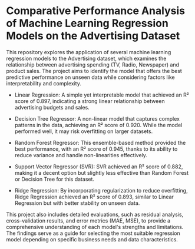 # Comparative Performance Analysis of Machine Learning Regression Models on the Advertising Dataset
This repository explores the application of several machine learning regression models to the Advertising dataset, which examines the relationship between advertising spending (TV, Radio, Newspaper) and product sales.  The project aims to identify the model that offers the best predictive performance on unseen data while considering factors like interpretability and complexity.

* Linear Regression:
A simple yet interpretable model that achieved an R² score of 0.897, indicating a strong linear relationship between advertising budgets and sales.

* Decision Tree Regressor:
A non-linear model that captures complex patterns in the data, achieving an R² score of 0.920. While the model performed well, it may risk overfitting on larger datasets.

* Random Forest Regressor:
This ensemble-based method provided the best performance, with an R² score of 0.945, thanks to its ability to reduce variance and handle non-linearities effectively.

* Support Vector Regressor (SVR):
SVR achieved an R² score of 0.882, making it a decent option but slightly less effective than Random Forest or Decision Tree for this dataset.

* Ridge Regression:
By incorporating regularization to reduce overfitting, Ridge Regression achieved an R² score of 0.893, similar to Linear Regression but with better stability on unseen data.

This project also includes detailed evaluations, such as residual analysis, cross-validation results, and error metrics (MAE, MSE), to provide a comprehensive understanding of each model's strengths and limitations. The findings serve as a guide for selecting the most suitable regression model depending on specific business needs and data characteristics.
